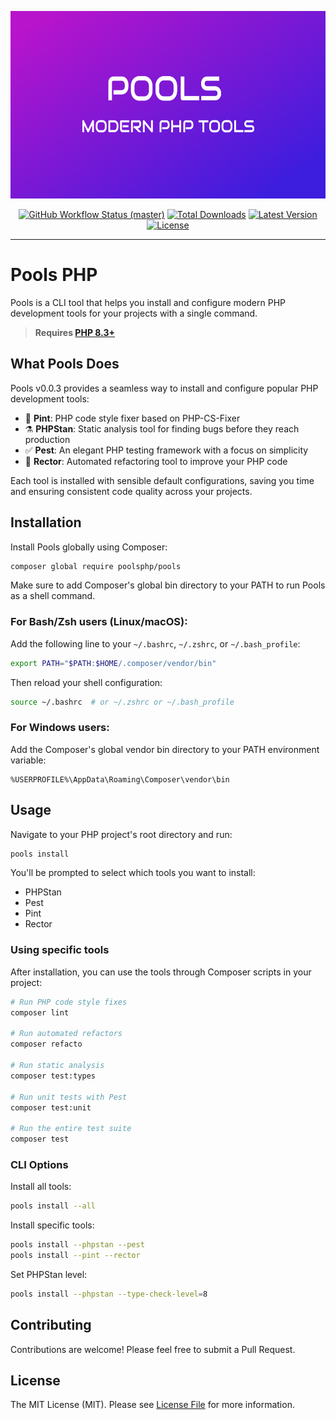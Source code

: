 <p align="center">
    <img src="https://raw.githubusercontent.com/pools-php/pools/master/docs/banner.png" height="300" alt="Pools PHP">
    <p align="center">
        <a href="https://github.com/poolsphp/pools/actions"><img alt="GitHub Workflow Status (master)" src="https://github.com/poolsphp/pools/actions/workflows/tests.yml/badge.svg"></a>
        <a href="https://packagist.org/packages/poolsphp/pools"><img alt="Total Downloads" src="https://img.shields.io/packagist/dt/poolsphp/pools"></a>
        <a href="https://packagist.org/packages/poolsphp/pools"><img alt="Latest Version" src="https://img.shields.io/packagist/v/poolsphp/pools"></a>
        <a href="https://packagist.org/packages/poolsphp/pools"><img alt="License" src="https://img.shields.io/packagist/l/poolsphp/pools"></a>
    </p>
</p>

---

# Pools PHP

Pools is a CLI tool that helps you install and configure modern PHP development tools for your projects with a single command.

> **Requires [PHP 8.3+](https://php.net/releases/)**

## What Pools Does

Pools v0.0.3 provides a seamless way to install and configure popular PHP development tools:

- 🧹 **Pint**: PHP code style fixer based on PHP-CS-Fixer
- ⚗️ **PHPStan**: Static analysis tool for finding bugs before they reach production
- ✅ **Pest**: An elegant PHP testing framework with a focus on simplicity
- 🔄 **Rector**: Automated refactoring tool to improve your PHP code

Each tool is installed with sensible default configurations, saving you time and ensuring consistent code quality across your projects.

## Installation

Install Pools globally using Composer:

```bash
composer global require poolsphp/pools
```

Make sure to add Composer's global bin directory to your PATH to run Pools as a shell command.

### For Bash/Zsh users (Linux/macOS):

Add the following line to your `~/.bashrc`, `~/.zshrc`, or `~/.bash_profile`:

```bash
export PATH="$PATH:$HOME/.composer/vendor/bin"
```

Then reload your shell configuration:

```bash
source ~/.bashrc  # or ~/.zshrc or ~/.bash_profile
```

### For Windows users:

Add the Composer's global vendor bin directory to your PATH environment variable:
```
%USERPROFILE%\AppData\Roaming\Composer\vendor\bin
```

## Usage

Navigate to your PHP project's root directory and run:

```bash
pools install
```

You'll be prompted to select which tools you want to install:

- PHPStan
- Pest
- Pint
- Rector

### Using specific tools

After installation, you can use the tools through Composer scripts in your project:

```bash
# Run PHP code style fixes
composer lint

# Run automated refactors
composer refacto

# Run static analysis
composer test:types

# Run unit tests with Pest
composer test:unit

# Run the entire test suite
composer test
```

### CLI Options

Install all tools:
```bash
pools install --all
```

Install specific tools:
```bash
pools install --phpstan --pest
pools install --pint --rector
```

Set PHPStan level:
```bash
pools install --phpstan --type-check-level=8
```

## Contributing

Contributions are welcome! Please feel free to submit a Pull Request.

## License

The MIT License (MIT). Please see [License File](LICENSE.md) for more information.
